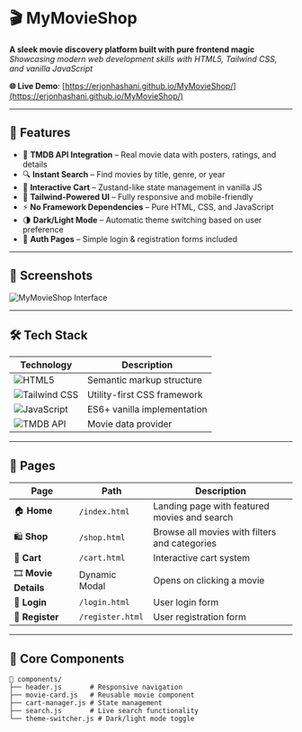 # 🎬 MyMovieShop

**A sleek movie discovery platform built with pure frontend magic**  
_Showcasing modern web development skills with HTML5, Tailwind CSS, and vanilla JavaScript_

**🌐 Live Demo**: [https://erjonhashani.github.io/MyMovieShop/](https://erjonhashani.github.io/MyMovieShop/)

---

## 🌟 Features

- 🍿 **TMDB API Integration** – Real movie data with posters, ratings, and details
- 🔍 **Instant Search** – Find movies by title, genre, or year
- 🛒 **Interactive Cart** – Zustand-like state management in vanilla JS
- 🎨 **Tailwind-Powered UI** – Fully responsive and mobile-friendly
- ⚡ **No Framework Dependencies** – Pure HTML, CSS, and JavaScript
- 🌗 **Dark/Light Mode** – Automatic theme switching based on user preference
- 🔐 **Auth Pages** – Simple login & registration forms included

---

## 📸 Screenshots

![MyMovieShop Interface](/assets/images/Screenshot(169).png)

---

## 🛠 Tech Stack

| Technology                                                                                                              | Description                 |
| ----------------------------------------------------------------------------------------------------------------------- | --------------------------- |
| ![HTML5](https://img.shields.io/badge/HTML5-E34F26?style=for-the-badge&logo=html5&logoColor=white)                      | Semantic markup structure   |
| ![Tailwind CSS](https://img.shields.io/badge/Tailwind_CSS-38B2AC?style=for-the-badge&logo=tailwind-css&logoColor=white) | Utility-first CSS framework |
| ![JavaScript](https://img.shields.io/badge/JavaScript-F7DF1E?style=for-the-badge&logo=javascript&logoColor=black)       | ES6+ vanilla implementation |
| ![TMDB API](https://img.shields.io/badge/TMDB_API-01D277?style=for-the-badge&logo=themoviedatabase&logoColor=white)     | Movie data provider         |

---

## 📄 Pages

| Page                 | Path             | Description                                   |
| -------------------- | ---------------- | --------------------------------------------- |
| 🏠 **Home**          | `/index.html`    | Landing page with featured movies and search  |
| 🛍️ **Shop**          | `/shop.html`     | Browse all movies with filters and categories |
| 🛒 **Cart**          | `/cart.html`     | Interactive cart system                       |
| 🎞️ **Movie Details** | Dynamic Modal    | Opens on clicking a movie                     |
| 🔐 **Login**         | `/login.html`    | User login form                               |
| 📝 **Register**      | `/register.html` | User registration form                        |

---

## 🧩 Core Components

```text
📁 components/
├── header.js       # Responsive navigation
├── movie-card.js   # Reusable movie component
├── cart-manager.js # State management
├── search.js       # Live search functionality
└── theme-switcher.js # Dark/light mode toggle
```
